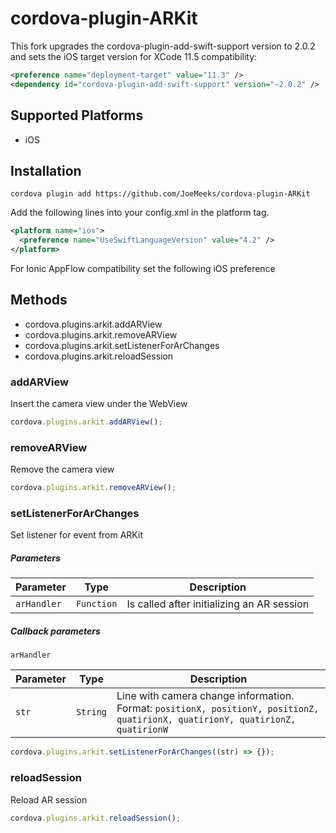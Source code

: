 # cordova-plugin-ARKit

This fork upgrades the cordova-plugin-add-swift-support version to 2.0.2 and sets the iOS target version for XCode 11.5 compatibility:
```xml
<preference name="deployment-target" value="11.3" />
<dependency id="cordova-plugin-add-swift-support" version="~2.0.2" />
```

## Supported Platforms

- iOS

## Installation

    cordova plugin add https://github.com/JoeMeeks/cordova-plugin-ARKit

Add the following lines into your config.xml in the platform tag.
```xml
<platform name="ios">
  <preference name="UseSwiftLanguageVersion" value="4.2" />
</platform>
```

For Ionic AppFlow compatibility set the following iOS preference

## Methods

- cordova.plugins.arkit.addARView
- cordova.plugins.arkit.removeARView
- cordova.plugins.arkit.setListenerForArChanges
- cordova.plugins.arkit.reloadSession

### addARView

Insert the camera view under the WebView

```js
cordova.plugins.arkit.addARView();
```

### removeARView

Remove the camera view

```js
cordova.plugins.arkit.removeARView();
```

### setListenerForArChanges

Set listener for event from ARKit

##### Parameters

| Parameter        | Type       | Description                                |
| ---------------- | ---------- | ------------------------------------------ |
| `arHandler`      | `Function` | Is called after initializing an AR session |

##### Callback parameters

`arHandler`

| Parameter  | Type      | Description                         |
| ---------- | --------- | ----------------------------------- |
|   `str`    | `String`  | Line with camera change information. <br> Format: `positionX, positionY, positionZ, quatirionX, quatirionY, quatirionZ, quatirionW` |


```js
cordova.plugins.arkit.setListenerForArChanges((str) => {});
```

### reloadSession

Reload AR session

```js
cordova.plugins.arkit.reloadSession();
```
